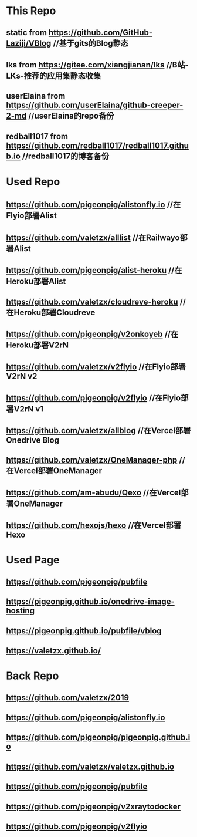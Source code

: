 # This Repo
## static from https://github.com/GitHub-Laziji/VBlog //基于gits的Blog静态
## lks from https://gitee.com/xiangjianan/lks //B站-LKs-推荐的应用集静态收集
## userElaina from https://github.com/userElaina/github-creeper-2-md //userElaina的repo备份
## redball1017 from https://github.com/redball1017/redball1017.github.io //redball1017的博客备份
# Used Repo
## https://github.com/pigeonpig/alistonfly.io //在Flyio部署Alist
## https://github.com/valetzx/alllist //在Railwayo部署Alist
## https://github.com/pigeonpig/alist-heroku //在Heroku部署Alist
## https://github.com/valetzx/cloudreve-heroku //在Heroku部署Cloudreve
## https://github.com/pigeonpig/v2onkoyeb //在Heroku部署V2rN
## https://github.com/valetzx/v2flyio //在Flyio部署V2rN v2
## https://github.com/pigeonpig/v2flyio //在Flyio部署V2rN v1
## https://github.com/valetzx/allblog //在Vercel部署Onedrive Blog
## https://github.com/valetzx/OneManager-php //在Vercel部署OneManager
## https://github.com/am-abudu/Qexo //在Vercel部署OneManager
## https://github.com/hexojs/hexo //在Vercel部署Hexo

# Used Page
## https://github.com/pigeonpig/pubfile 
## https://pigeonpig.github.io/onedrive-image-hosting
## https://pigeonpig.github.io/pubfile/vblog
## https://valetzx.github.io/

# Back Repo
## https://github.com/valetzx/2019
## https://github.com/pigeonpig/alistonfly.io
## https://github.com/pigeonpig/pigeonpig.github.io
## https://github.com/valetzx/valetzx.github.io
## https://github.com/pigeonpig/pubfile
## https://github.com/pigeonpig/v2xraytodocker
## https://github.com/pigeonpig/v2flyio
